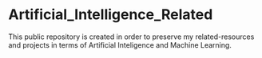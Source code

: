 # Artificial_Intelligence_Related
This public repository is created in order to preserve my related-resources and projects in  terms of Artificial Inteligence and Machine Learning.
